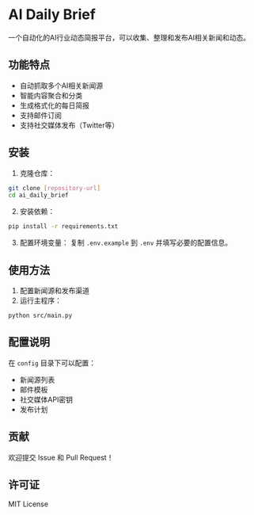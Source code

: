 # AI Daily Brief

一个自动化的AI行业动态简报平台，可以收集、整理和发布AI相关新闻和动态。

## 功能特点

- 自动抓取多个AI相关新闻源
- 智能内容聚合和分类
- 生成格式化的每日简报
- 支持邮件订阅
- 支持社交媒体发布（Twitter等）

## 安装

1. 克隆仓库：
```bash
git clone [repository-url]
cd ai_daily_brief
```

2. 安装依赖：
```bash
pip install -r requirements.txt
```

3. 配置环境变量：
复制 `.env.example` 到 `.env` 并填写必要的配置信息。

## 使用方法

1. 配置新闻源和发布渠道
2. 运行主程序：
```bash
python src/main.py
```

## 配置说明

在 `config` 目录下可以配置：
- 新闻源列表
- 邮件模板
- 社交媒体API密钥
- 发布计划

## 贡献

欢迎提交 Issue 和 Pull Request！

## 许可证

MIT License 